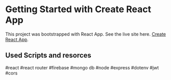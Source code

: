 # Getting Started with Create React App

This project was bootstrapped with React App.
See the live site here. [Create React App](https://github.com/facebook/create-react-app).


## Used Scripts and resorces
#react
#react router
#firebase
#mongo db
#node
#express
#dotenv
#jwt
#cors


